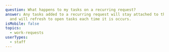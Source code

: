 ```yaml
---
question: What happens to my tasks on a recurring request?
answer: Any tasks added to a recurring request will stay attached to the request
  and will refresh to open tasks each time it is occurs.
isMobile: false
topics:
  - work-requests
userTypes:
  - staff
---
```

